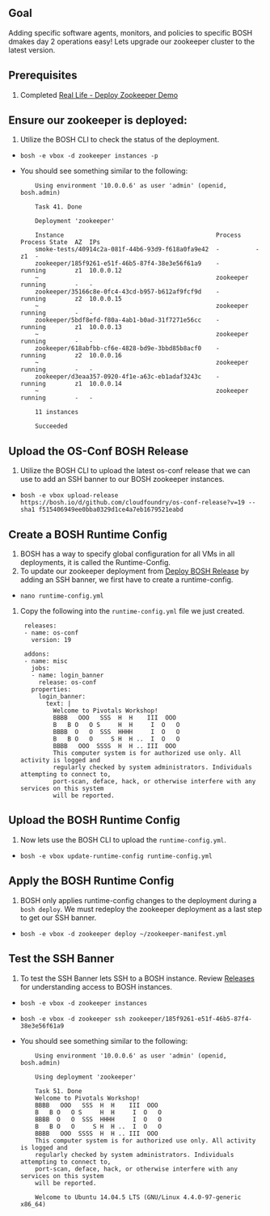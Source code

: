 ## Goal

Adding specific software agents, monitors, and policies to specific BOSH dmakes day 2 operations easy! Lets upgrade our zookeeper cluster to the latest version.

## Prerequisites

1. Completed [Real Life - Deploy Zookeeper Demo](../deploy-zookeeper)

## Ensure our zookeeper is deployed:


1. Utilize the BOSH CLI to check the status of the deployment.

  - `bosh -e vbox -d zookeeper instances -p`

  - You should see something similar to the following:

            Using environment '10.0.0.6' as user 'admin' (openid, bosh.admin)

            Task 41. Done

            Deployment 'zookeeper'

            Instance                                          Process    Process State  AZ  IPs
            smoke-tests/40914c2a-081f-44b6-93d9-f618a0fa9e42  -          -              z1  -
            zookeeper/185f9261-e51f-46b5-87f4-38e3e56f61a9    -          running        z1  10.0.0.12
            ~                                                 zookeeper  running        -   -
            zookeeper/35166c8e-0fc4-43cd-b957-b612af9fcf9d    -          running        z2  10.0.0.15
            ~                                                 zookeeper  running        -   -
            zookeeper/5bdf8efd-f80a-4ab1-b0ad-31f7271e56cc    -          running        z1  10.0.0.13
            ~                                                 zookeeper  running        -   -
            zookeeper/618abfbb-cf6e-4828-bd9e-3bbd85b8acf0    -          running        z2  10.0.0.16
            ~                                                 zookeeper  running        -   -
            zookeeper/d3eaa357-0920-4f1e-a63c-eb1adaf3243c    -          running        z1  10.0.0.14
            ~                                                 zookeeper  running        -   -

            11 instances

            Succeeded

## Upload the OS-Conf BOSH Release

1. Utilize the BOSH CLI to upload the latest os-conf release that we can use to add an SSH banner to our BOSH zookeeper instances.

  - `bosh -e vbox upload-release https://bosh.io/d/github.com/cloudfoundry/os-conf-release?v=19 --sha1 f515406949ee0bba0329d1ce4a7eb1679521eabd`

## Create a BOSH Runtime Config

1. BOSH has a way to specify global configuration for all VMs in all deployments, it is called the Runtime-Config.
1. To update our zookeeper deployment from [Deploy BOSH Release](./deploy-bosh-release) by adding an SSH banner, we first have to create a runtime-config.

  - `nano runtime-config.yml`

1. Copy the following into the `runtime-config.yml` file we just created.

        releases:
        - name: os-conf
          version: 19

        addons:
        - name: misc
          jobs:
          - name: login_banner
            release: os-conf
          properties:
            login_banner:
              text: |
                Welcome to Pivotals Workshop!
                BBBB   OOO   SSS  H  H    III  OOO
                B   B O   O S     H  H     I  O   O
                BBBB  O   O  SSS  HHHH     I  O   O
                B   B O   O     S H  H ..  I  O   O
                BBBB   OOO  SSSS  H  H .. III  OOO
                This computer system is for authorized use only. All activity is logged and
                regularly checked by system administrators. Individuals attempting to connect to,
                port-scan, deface, hack, or otherwise interfere with any services on this system
                will be reported.

## Upload the BOSH Runtime Config

1. Now lets use the BOSH CLI to upload the `runtime-config.yml`.

  - `bosh -e vbox update-runtime-config runtime-config.yml`

## Apply the BOSH Runtime Config

1. BOSH only applies runtime-config changes to the deployment during a `bosh deploy`. We must redeploy the zookeeper deployment as a last step to get our SSH banner.

  - `bosh -e vbox -d zookeeper deploy ~/zookeeper-manifest.yml`

## Test the SSH Banner

1. To test the SSH Banner lets SSH to a BOSH instance. Review [Releases]("../concepts/releases") for understanding access to BOSH instances.

  - `bosh -e vbox -d zookeeper instances`
  - `bosh -e vbox -d zookeeper ssh zookeeper/185f9261-e51f-46b5-87f4-38e3e56f61a9`

  - You should see something similar to the following:

            Using environment '10.0.0.6' as user 'admin' (openid, bosh.admin)

            Using deployment 'zookeeper'

            Task 51. Done
            Welcome to Pivotals Workshop!
            BBBB   OOO   SSS  H  H    III  OOO
            B   B O   O S     H  H     I  O   O
            BBBB  O   O  SSS  HHHH     I  O   O
            B   B O   O     S H  H ..  I  O   O
            BBBB   OOO  SSSS  H  H .. III  OOO
            This computer system is for authorized use only. All activity is logged and
            regularly checked by system administrators. Individuals attempting to connect to,
            port-scan, deface, hack, or otherwise interfere with any services on this system
            will be reported.

            Welcome to Ubuntu 14.04.5 LTS (GNU/Linux 4.4.0-97-generic x86_64)
